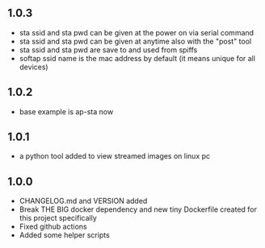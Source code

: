 ## 1.0.3

- sta ssid and sta pwd can be given at the power on via serial command
- sta ssid and sta pwd can be given at anytime also with the "post" tool
- sta ssid and sta pwd are save to and used from spiffs
- softap ssid name is the mac address by default (it means unique for all devices)

## 1.0.2

- base example is ap-sta now

## 1.0.1

- a python tool added to view streamed images on linux pc

## 1.0.0

- CHANGELOG.md and VERSION added
- Break THE BIG docker dependency and new tiny Dockerfile created for this project specifically
- Fixed github actions
- Added some helper scripts

